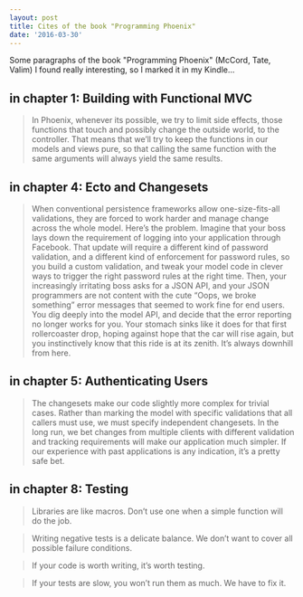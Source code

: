 ```yaml
---
layout: post
title: Cites of the book "Programming Phoenix"
date: '2016-03-30'
---
```


Some paragraphs of the book "Programming Phoenix" (McCord, Tate, Valim) I found really interesting, so I marked it in my Kindle...

<!--more-->

## in chapter 1: Building with Functional MVC

> In Phoenix, whenever its possible, we try to limit side effects, those functions that touch and possibly change the outside world, to the controller. That means that we’ll try to keep the functions in our models and views pure, so that calling the same function with the same arguments will always yield the same results.


## in chapter 4: Ecto and Changesets

> When conventional persistence frameworks allow one-size-fits-all validations, they are forced to work harder and manage change across the whole model. Here’s the problem. Imagine that your boss lays down the requirement of logging into your application through Facebook. That update will require a different kind of password validation, and a different kind of enforcement for password rules, so you build a custom validation, and tweak your model code in clever ways to trigger the right password rules at the right time. Then, your increasingly irritating boss asks for a JSON API, and your JSON programmers are not content with the cute “Oops, we broke something” error messages that seemed to work fine for end users. You dig deeply into the model API, and decide that the error reporting no longer works for you. Your stomach sinks like it does for that first rollercoaster drop, hoping against hope that the car will rise again, but you instinctively know that this ride is at its zenith. It’s always downhill from here.


## in chapter 5: Authenticating Users

> The changesets make our code slightly more complex for trivial cases. Rather than marking the model with specific validations that all callers must use, we must specify independent changesets. In the long run, we bet changes from multiple clients with different validation and tracking requirements will make our application much simpler. If our experience with past applications is any indication, it’s a pretty safe bet.


## in chapter 8: Testing

> Libraries are like macros. Don’t use one when a simple function will do the job.

> Writing negative tests is a delicate balance. We don’t want to cover all possible failure conditions.

> If your code is worth writing, it’s worth testing.

> If your tests are slow, you won’t run them as much. We have to fix it.
